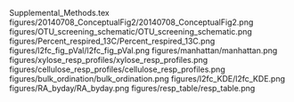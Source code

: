 Supplemental_Methods.tex
figures/20140708_ConceptualFig2/20140708_ConceptualFig2.png
figures/OTU_screening_schematic/OTU_screening_schematic.png
figures/Percent_respired_13C/Percent_respired_13C.png
figures/l2fc_fig_pVal/l2fc_fig_pVal.png
figures/manhattan/manhattan.png
figures/xylose_resp_profiles/xylose_resp_profiles.png
figures/cellulose_resp_profiles/cellulose_resp_profiles.png
figures/bulk_ordination/bulk_ordination.png
figures/l2fc_KDE/l2fc_KDE.png
figures/RA_byday/RA_byday.png
figures/resp_table/resp_table.png
